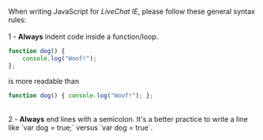 When writing JavaScript for <em>LiveChat IE</em>, please follow these general syntax rules:
<br>
<br>
1 - <b>Always</b> indent code inside a function/loop.
```javascript
function dog() {
    console.log("Woof!");
};
```
is more readable than
```javascript
function dog() { console.log("Woof!"); };
```
<br>
2 - <b>Always</b> end lines with a semicolon. It's a better practice to write a line like `var dog = true;` versus `var dog = true`.
